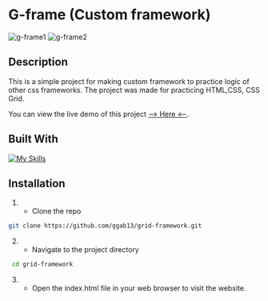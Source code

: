 # G-frame (Custom framework)


![g-frame1](https://github.com/ggab13/grid-framework/assets/67071512/efedbb80-5c4c-481d-9b6b-5d135ed9b5e6)
![g-frame2](https://github.com/ggab13/grid-framework/assets/67071512/f700e4a0-c297-4c14-af06-b01fbb847f45)





## Description

This is a simple project for making custom framework to practice logic of other css frameworks.
The project was made for practicing HTML,CSS, CSS Grid.

You can view the live demo of this project [--> Here <--](https://ggab13.github.io/grid-framework/).

## Built With

[![My Skills](https://skillicons.dev/icons?i=html,css)](https://skillicons.dev)


## Installation 

1. - Clone the repo
 ```sh
git clone https://github.com/ggab13/grid-framework.git
   ```

2. - Navigate to the project directory
```sh
 cd grid-framework
 ```
3. - Open the index.html file in your web browser to visit the website.

